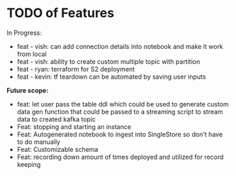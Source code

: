 # TODO of Features

In Progress:
- feat - vish: can add connection details into notebook and make it work from local
- feat - vish: ability to create custom multiple topic with partition
- feat - ryan: terraform for S2 deployment
- feat - kevin: tf teardown can be automated by saving user inputs

**Future scope:** 

- feat: let user pass the table ddl which could be used to generate custom data gen function that could be passed to a streaming script to stream data to created kafka topic 
- Feat: stopping and starting an instance
- Feat: Autogenerated notebook to ingest into SingleStore so don't have to do manually
- Feat: Customizable schema
- Feat: recording down amount of times deployed and utilized for record keeping